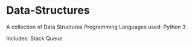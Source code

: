 # Data-Structures
A collection of Data Structures
Programming Languages used:
    Python 3
    
Includes:
    Stack
    Queue
